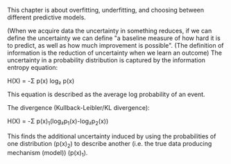 This chapter is about overfitting, underfitting, and choosing between different predictive models.

(When we acquire data the uncertainty in something reduces, if we can define the uncertainty we can define "a baseline measure of how hard it is to predict, as well as how much improvement is possible". (The definition of information is the reduction of uncertainty when we learn an outcome) The uncertainty in a probability distribution is captured by the information entropy equation:

H(X) = -Σ p(x) log₂ p(x)

This equation is described as the average log probability of an event.

The divergence (Kullback-Leibler/KL divergence):

H(X) = -Σ p(x)<sub>1</sub>(log₂p<sub>1</sub>(x)-log₂p<sub>2</sub>(x))

This finds the additional uncertainty induced by using the probabilities of one distribution (p(x)<sub>2</sub>) to describe another (i.e. the true data producing mechanism (model)) (p(x)<sub>1</sub>).


